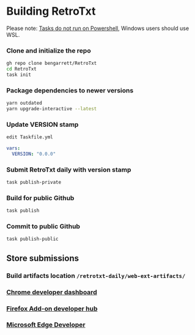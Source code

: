 # Building RetroTxt

Please note: [Tasks do not run on Powershell](https://github.com/go-task/task/issues/319), Windows users should use WSL.

### Clone and initialize the repo

```sh
gh repo clone bengarrett/RetroTxt
cd RetroTxt
task init
```

### Package dependencies to newer versions

```sh
yarn outdated
yarn upgrade-interactive --latest
```

### Update VERSION stamp

```sh
edit Taskfile.yml
```

```yml
vars:
  VERSION: "0.0.0"
```

### Submit RetroTxt daily with version stamp

```sh
task publish-private
```

### Build for public Github

```sh
task publish
```

### Commit to public Github

```sh
task publish-public
```

## Store submissions

### Build artifacts location `/retrotxt-daily/web-ext-artifacts/`

### [Chrome developer dashboard](https://chrome.google.com/webstore/devconsole/g00502785627994558074?hl=en_GB)

### [Firefox Add-on developer hub](https://addons.mozilla.org/en-US/developers/addons)

### [Microsoft Edge Developer](https://developer.microsoft.com/en-us/microsoft-edge/extensions)
